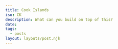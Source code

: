 ```yaml
---
title: Cook Islands
iso: CK
description: What can you build on top of this?
date: 
tags:
  - posts
layout: layouts/post.njk
---
```

